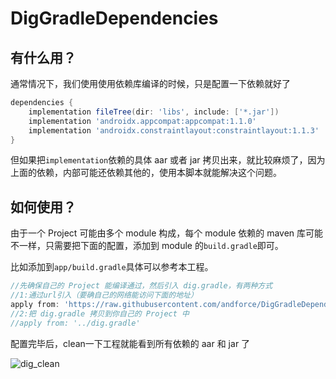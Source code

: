 # DigGradleDependencies

## 有什么用？

通常情况下，我们使用使用依赖库编译的时候，只是配置一下依赖就好了

```groovy
dependencies {
    implementation fileTree(dir: 'libs', include: ['*.jar'])
    implementation 'androidx.appcompat:appcompat:1.1.0'
    implementation 'androidx.constraintlayout:constraintlayout:1.1.3'
}
```

但如果把`implementation`依赖的具体 aar 或者 jar 拷贝出来，就比较麻烦了，因为上面的依赖，内部可能还依赖其他的，使用本脚本就能解决这个问题。

## 如何使用？

由于一个 Project 可能由多个 module 构成，每个 module 依赖的 maven 库可能不一样，只需要把下面的配置，添加到 module 的`build.gradle`即可。

比如添加到`app/build.gradle`具体可以参考本工程。

```groovy
//先确保自己的 Project 能编译通过，然后引入 dig.gradle，有两种方式
//1:通过url引入（要确自己的网络能访问下面的地址）
apply from: 'https://raw.githubusercontent.com/andforce/DigGradleDependencies/master/dig.gradle'
//2:把 dig.gradle 拷贝到你自己的 Project 中
//apply from: '../dig.gradle'
```

配置完毕后，clean一下工程就能看到所有依赖的 aar 和 jar 了



![dig_clean](README.assets/dig_clean.gif)

